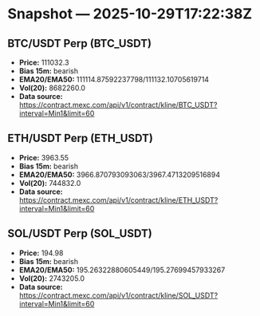 # Snapshot — 2025-10-29T17:22:38Z

## BTC/USDT Perp (BTC_USDT)
- **Price:** 111032.3
- **Bias 15m:** bearish
- **EMA20/EMA50:** 111114.87592237798/111132.10705619714
- **Vol(20):** 8682260.0
- **Data source:** https://contract.mexc.com/api/v1/contract/kline/BTC_USDT?interval=Min1&limit=60

## ETH/USDT Perp (ETH_USDT)
- **Price:** 3963.55
- **Bias 15m:** bearish
- **EMA20/EMA50:** 3966.870793093063/3967.4713209516894
- **Vol(20):** 744832.0
- **Data source:** https://contract.mexc.com/api/v1/contract/kline/ETH_USDT?interval=Min1&limit=60

## SOL/USDT Perp (SOL_USDT)
- **Price:** 194.98
- **Bias 15m:** bearish
- **EMA20/EMA50:** 195.26322880605449/195.27699457933267
- **Vol(20):** 2743205.0
- **Data source:** https://contract.mexc.com/api/v1/contract/kline/SOL_USDT?interval=Min1&limit=60
